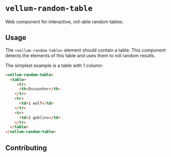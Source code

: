 # `vellum-random-table`

Web component for interactive, roll-able random tables.

## Usage

The `<vellum-random-table>` element should contain a table. This component detects the elements of this table and uses them to roll random results.

The simplest example is a table with 1 column:

```html
<vellum-random-table>
  <table>
     <tr>
      <th>Encounter</th>
    </tr>
    <tr>
      <td>1 wolf</td>
    </tr>
    <tr>
      <td>2 goblins</td>
    </tr>
  </table>
</vellum-random-table>
```

## Contributing

